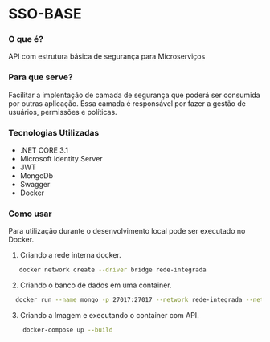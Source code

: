 # SSO-BASE
### O que é?
API com estrutura básica de segurança para Microserviços
### Para que serve?
Facilitar a implentação de camada de segurança que poderá ser consumida por outras aplicação. Essa camada é responsável por fazer a gestão de usuários, permissões e políticas.
### Tecnologias Utilizadas
  - .NET CORE 3.1
  - Microsoft Identity Server
  - JWT
  - MongoDb
  - Swagger
  - Docker
### Como usar
Para utilização durante o desenvolvimento local pode ser executado no Docker.
  1. Criando a rede interna docker.
  ```bash
     docker network create --driver bridge rede-integrada
  ```
  2. Criando o banco de dados em uma container.
  ```bash
    docker run --name mongo -p 27017:27017 --network rede-integrada --network-alias mongo-db   bitnami/mongodb:latest
  ```
  3. Criando a Imagem e executando o container com API.
  ```bash
      docker-compose up --build
  ```
